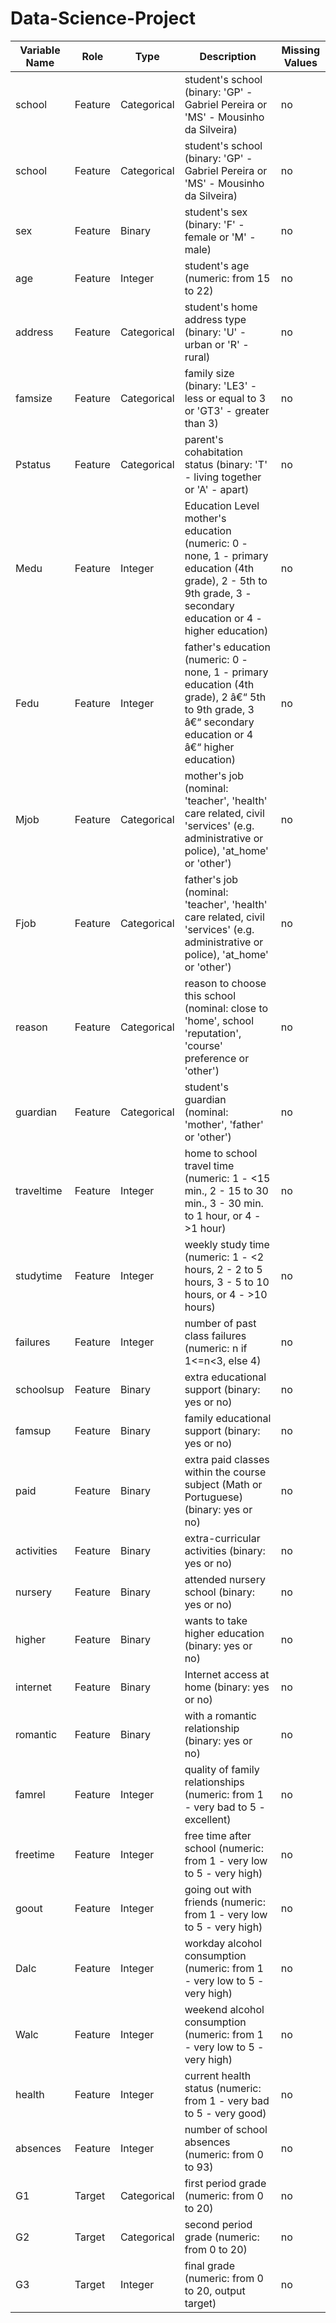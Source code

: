 # Data-Science-Project

| Variable Name |     Role      |   Type    |                                   Description	                                 |Missing Values|
|---------------|---------------|-----------|--------------------------------------------------------------------------------|--------------|
|school	        |Feature	    |Categorical|student's school (binary: 'GP' - Gabriel Pereira or 'MS' - Mousinho da Silveira)|		no      |
|school     	|Feature	    |Categorical|student's school (binary: 'GP' - Gabriel Pereira or 'MS' - Mousinho da Silveira)|		no      |
|sex	        |Feature	    |Binary	    |student's sex (binary: 'F' - female or 'M' - male)		                         |      no      |
|age	        |Feature	    |Integer	|student's age (numeric: from 15 to 22)		                                     |      no      |
|address	    |Feature	    |Categorical|student's home address type (binary: 'U' - urban or 'R' - rural)		         |      no      |
|famsize	    |Feature	    |Categorical|family size (binary: 'LE3' - less or equal to 3 or 'GT3' - greater than 3)		 |      no      |
|Pstatus	    |Feature	    |Categorical|parent's cohabitation status (binary: 'T' - living together or 'A' - apart)	 |      no      |
|Medu	        |Feature	    |Integer	|Education Level	mother's education (numeric: 0 - none, 1 - primary education (4th grade), 2 - 5th to 9th grade, 3 - secondary education or 4 - higher education)	|	no|
|Fedu	|Feature	|Integer	|father's education (numeric: 0 - none, 1 - primary education (4th grade), 2 â€“ 5th to 9th grade, 3 â€“ secondary education or 4 â€“ higher education)	|	no|
|Mjob	|Feature	|Categorical	|mother's job (nominal: 'teacher', 'health' care related, civil 'services' (e.g. administrative or police), 'at_home' or 'other')	|	no|
|Fjob	|Feature	|Categorical	|father's job (nominal: 'teacher', 'health' care related, civil 'services' (e.g. administrative or police), 'at_home' or 'other')	|	no|
|reason	|Feature|	Categorical	|	reason to choose this school (nominal: close to 'home', school 'reputation', 'course' preference or 'other')		|no|
|guardian	|Feature	|Categorical	|	student's guardian (nominal: 'mother', 'father' or 'other')	|	no|
|traveltime|	Feature|	Integer	|	home to school travel time (numeric: 1 - <15 min., 2 - 15 to 30 min., 3 - 30 min. to 1 hour, or 4 - >1 hour)		|no|
|studytime|	Feature	|Integer	|	weekly study time (numeric: 1 - <2 hours, 2 - 2 to 5 hours, 3 - 5 to 10 hours, or 4 - >10 hours)|		no|
|failures	|Feature|	Integer	|	number of past class failures (numeric: n if 1<=n<3, else 4)		|no|
|schoolsup	|Feature|	Binary	|	extra educational support (binary: yes or no)		|no|
|famsup	|Feature	|Binary		|family educational support (binary: yes or no)		|no|
|paid	|Feature	|Binary		|extra paid classes within the course subject (Math or Portuguese) (binary: yes or no)		|no|
|activities	|Feature|	Binary	|	extra-curricular activities (binary: yes or no)		|no|
|nursery	|Feature|	Binary	|	attended nursery school (binary: yes or no)		|no|
|higher	|Feature	|Binary		|wants to take higher education (binary: yes or no)	|	no|
|internet|	Feature	|Binary		|Internet access at home (binary: yes or no)		|no|
|romantic|	Feature	|Binary		|with a romantic relationship (binary: yes or no)	|	no|
|famrel	|Feature	|Integer	|	quality of family relationships (numeric: from 1 - very bad to 5 - excellent)		|no|
|freetime|	Feature	|Integer	|	free time after school (numeric: from 1 - very low to 5 - very high)		|no|
|goout	|Feature	|Integer	|	going out with friends (numeric: from 1 - very low to 5 - very high)		|no|
|Dalc	|Feature	|Integer	|	workday alcohol consumption (numeric: from 1 - very low to 5 - very high)		|no|
|Walc	|Feature	|Integer	|	weekend alcohol consumption (numeric: from 1 - very low to 5 - very high)		|no|
|health	|Feature	|Integer	|	current health status (numeric: from 1 - very bad to 5 - very good)		|no|
|absences|	Feature	|Integer	|	number of school absences (numeric: from 0 to 93)		|no|
|G1	|Target|	Categorical|		first period grade (numeric: from 0 to 20)		|no|
|G2	|Target|	Categorical	|	second period grade (numeric: from 0 to 20)		|no|
|G3	|Target|	Integer		|final grade (numeric: from 0 to 20, output target)	|	no|
